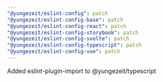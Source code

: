 ```yaml
---
"@yungezeit/eslint-config": patch
"@yungezeit/eslint-config-base": patch
"@yungezeit/eslint-config-react": patch
"@yungezeit/eslint-config-storybook": patch
"@yungezeit/eslint-config-svelte": patch
"@yungezeit/eslint-config-typescript": patch
"@yungezeit/eslint-config-vue": patch
---
```


Added eslint-plugin-import to @yungezeit/typescript
